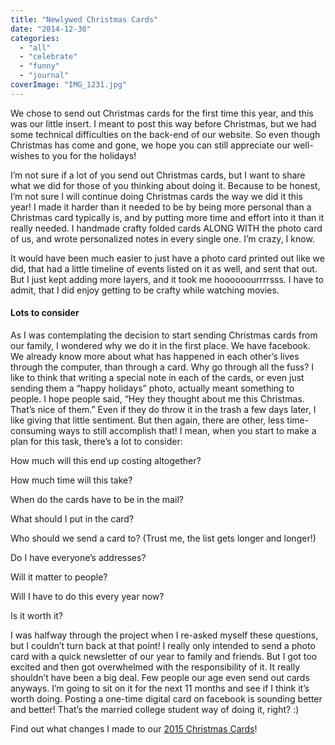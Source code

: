 ```yaml
---
title: "Newlywed Christmas Cards"
date: "2014-12-30"
categories: 
  - "all"
  - "celebrate"
  - "funny"
  - "journal"
coverImage: "IMG_1231.jpg"
---
```


We chose to send out Christmas cards for the first time this year, and this was our little insert. I meant to post this way before Christmas, but we had some technical difficulties on the back-end of our website. So even though Christmas has come and gone, we hope you can still appreciate our well-wishes to you for the holidays!

I’m not sure if a lot of you send out Christmas cards, but I want to share what we did for those of you thinking about doing it. Because to be honest, I’m not sure I will continue doing Christmas cards the way we did it this year! I made it harder than it needed to be by being more personal than a Christmas card typically is, and by putting more time and effort into it than it really needed. I handmade crafty folded cards ALONG WITH the photo card of us, and wrote personalized notes in every single one. I’m crazy, I know.

It would have been much easier to just have a photo card printed out like we did, that had a little timeline of events listed on it as well, and sent that out. But I just kept adding more layers, and it took me hoooooourrrrsss. I have to admit, that I did enjoy getting to be crafty while watching movies.

#### Lots to consider

As I was contemplating the decision to start sending Christmas cards from our family, I wondered why we do it in the first place. We have facebook. We already know more about what has happened in each other’s lives through the computer, than through a card. Why go through all the fuss? I like to think that writing a special note in each of the cards, or even just sending them a “happy holidays” photo, actually meant something to people. I hope people said, “Hey they thought about me this Christmas. That’s nice of them.” Even if they do throw it in the trash a few days later, I like giving that little sentiment. But then again, there are other, less time-consuming ways to still accomplish that! I mean, when you start to make a plan for this task, there’s a lot to consider:

How much will this end up costing altogether?

How much time will this take?

When do the cards have to be in the mail?

What should I put in the card?

Who should we send a card to? (Trust me, the list gets longer and longer!)

Do I have everyone’s addresses?

Will it matter to people?

Will I have to do this every year now?

Is it worth it?

I was halfway through the project when I re-asked myself these questions, but I couldn’t turn back at that point! I really only intended to send a photo card with a quick newsletter of our year to family and friends. But I got too excited and then got overwhelmed with the responsibility of it. It really shouldn’t have been a big deal. Few people our age even send out cards anyways. I’m going to sit on it for the next 11 months and see if I think it’s worth doing. Posting a one-time digital card on facebook is sounding better and better! That’s the married college student way of doing it, right? :)

Find out what changes I made to our [2015 Christmas Cards](http://freshlymarried.com/newlywed-christmas-cards-round-two/)!
